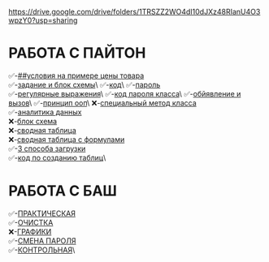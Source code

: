https://drive.google.com/drive/folders/1TRSZZ2WO4dI10dJXz48RIanU4O3wpzY0?usp=sharing


# РАБОТА С ПАЙТОН

✅-[##условия на примере цены товара](https://colab.research.google.com/drive/1WNwT9bGfW-FqdOiC7pQDgyhSKwDpWnP_#scrollTo=HfCvfDwlvA88&line=1&uniqifier=1)\
✅-[задание и блок схемы](https://colab.research.google.com/drive/1WNwT9bGfW-FqdOiC7pQDgyhSKwDpWnP_#scrollTo=_)\
✅-[код](https://colab.research.google.com/drive/1WNwT9bGfW-FqdOiC7pQDgyhSKwDpWnP_#scrollTo=_)\
✅-[пароль](https://colab.research.google.com/drive/1WNwT9bGfW-FqdOiC7pQDgyhSKwDpWnP_#scrollTo=eAYwoUeVd39V&line=1&uniqifier=1)\
✅-[регулярные выражения](https://colab.research.google.com/drive/1WNwT9bGfW-FqdOiC7pQDgyhSKwDpWnP_#scrollTo=_)\
✅-[код пароля класса](https://colab.research.google.com/drive/1WNwT9bGfW-FqdOiC7pQDgyhSKwDpWnP_#scrollTo=_)\
✅-[обйявление и вызов](https://colab.research.google.com/drive/1WNwT9bGfW-FqdOiC7pQDgyhSKwDpWnP_#scrollTo=_)\
✅-[принцип ооп](https://colab.research.google.com/drive/1WNwT9bGfW-FqdOiC7pQDgyhSKwDpWnP_#scrollTo=_)\
❌-[специальный метод класса]()\
✅-[аналитика данных](https://drive.google.com/file/d/1eAmtvbrRy02rMosodRp8p3kROo2AEnyM/view?usp=sharing)\
❌-[блок схема]()\
❌-[сводная таблица]()\
❌-[сводная таблица с формулами]()\
✅-[3 способа загрузки](https://colab.research.google.com/drive/1WNwT9bGfW-FqdOiC7pQDgyhSKwDpWnP_#scrollTo=RAyURv3D7x67)\
✅-[код по созданию таблиц](https://colab.research.google.com/drive/1WNwT9bGfW-FqdOiC7pQDgyhSKwDpWnP_#scrollTo=tUYJkpnXHQ_R&line=1&uniqifier=1)\

# РАБОТА С БАШ
✅-[ПРАКТИЧЕСКАЯ](https://docs.google.com/document/d/1hJ3YZKQS4VTm6JuT39jealr8JwghFM8I1ZfX441EezQ/edit?tab=t.0#heading=h.dyqbv5d8lbbf)\
✅-[ОЧИСТКА](https://docs.google.com/document/d/1rjwIn92fb9b9Za4sYQEHbKwdymcslAIq2ISGoWx7k1I/edit?tab=t.0)\
❌-[ГРАФИКИ]()\
✅-[СМЕНА ПАРОЛЯ](https://docs.google.com/document/d/1rKgYll25eRybkVRREBXri443TdkRZ2V6H67yg6WasSA/edit?tab=t.0)\
✅-[КОНТРОЛЬНАЯ](https://docs.google.com/document/d/11o-FacHRvhjqs5DDVsb_tNKt0exeO1k_8CdQIW8xit8/edit?tab=t.0)\
